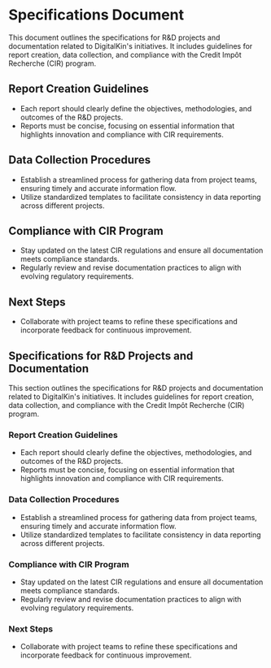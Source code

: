 # Specifications Document

This document outlines the specifications for R&D projects and documentation related to DigitalKin's initiatives. It includes guidelines for report creation, data collection, and compliance with the Credit Impôt Recherche (CIR) program.

## Report Creation Guidelines
- Each report should clearly define the objectives, methodologies, and outcomes of the R&D projects.
- Reports must be concise, focusing on essential information that highlights innovation and compliance with CIR requirements.

## Data Collection Procedures
- Establish a streamlined process for gathering data from project teams, ensuring timely and accurate information flow.
- Utilize standardized templates to facilitate consistency in data reporting across different projects.

## Compliance with CIR Program
- Stay updated on the latest CIR regulations and ensure all documentation meets compliance standards.
- Regularly review and revise documentation practices to align with evolving regulatory requirements.

## Next Steps
- Collaborate with project teams to refine these specifications and incorporate feedback for continuous improvement.

## Specifications for R&D Projects and Documentation

This section outlines the specifications for R&D projects and documentation related to DigitalKin's initiatives. It includes guidelines for report creation, data collection, and compliance with the Credit Impôt Recherche (CIR) program.

### Report Creation Guidelines
- Each report should clearly define the objectives, methodologies, and outcomes of the R&D projects.
- Reports must be concise, focusing on essential information that highlights innovation and compliance with CIR requirements.

### Data Collection Procedures
- Establish a streamlined process for gathering data from project teams, ensuring timely and accurate information flow.
- Utilize standardized templates to facilitate consistency in data reporting across different projects.

### Compliance with CIR Program
- Stay updated on the latest CIR regulations and ensure all documentation meets compliance standards.
- Regularly review and revise documentation practices to align with evolving regulatory requirements.

### Next Steps
- Collaborate with project teams to refine these specifications and incorporate feedback for continuous improvement.
